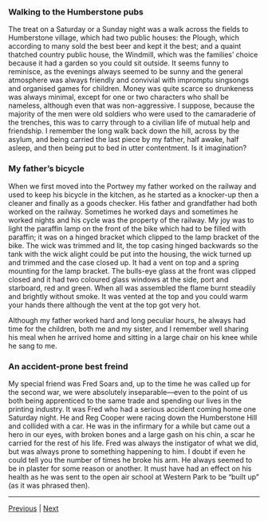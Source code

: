 ### Walking to the Humberstone pubs 

The treat on a Saturday or a Sunday night was a walk across the fields to Humberstone village, which had two public houses: the Plough, which according to many sold the best beer and kept it the best; and a quaint thatched country public house, the Windmill, which was the families’ choice because it had a garden so you could sit outside. It seems funny to reminisce, as the evenings always seemed to be sunny and the general atmosphere was always friendly and convivial with impromptu singsongs and organised games for children. Money was quite scarce so drunkeness was always minimal, except for one or two characters who shall be nameless, although even that was non-aggressive. I suppose, because the majority of the men were old soldiers who were used to the camaraderie of the trenches, this was to carry through to a civilian life of mutual help and friendship. I remember the long walk back down the hill, across by the asylum, and being carried the last piece by my father, half awake, half asleep, and then being put to bed in utter contentment. Is it imagination?

### My father’s bicycle

When we first moved into the Portwey my father worked on the railway and used to keep his bicycle in the kitchen, as he started as a knocker-up then a cleaner and finally as a goods checker. His father and grandfather had both worked on the railway. Sometimes he worked days and sometimes he worked nights and his cycle was the property of the railway. My joy was to light the paraffin lamp on the front of the bike which had to be filled with paraffin; it was on a hinged bracket which clipped to the lamp bracket of the bike. The wick was trimmed and lit, the top casing hinged backwards so the tank with the wick alight could be put into the housing, the wick turned up and trimmed and the case closed up. It had a vent on top and a spring mounting for the lamp bracket. The bulls-eye glass at the front was clipped closed and it had two coloured glass windows at the side, port and starboard, red and green. When all was assembled the flame burnt steadily and brightly without smoke. It was vented at the top and you could warm your hands there although the vent at the top got very hot.

Although my father worked hard and long peculiar hours, he always had time for the children, both me and my sister, and I remember well sharing his meal when he arrived home and sitting in a large chair on his knee while he sang to me.

### An accident-prone best freind

My special friend was Fred Soars and, up to the time he was called up for the second war, we were absolutely inseparable—even to the point of us both being apprenticed to the same trade and spending our lives in the printing industry. It was Fred who had a serious accident coming home one Saturday night. He and Reg Cooper were racing down the Humberstone Hill and collided with a car. He was in the infirmary for a while but came out a hero in our eyes, with broken bones and a large gash on his chin, a scar he carried for the rest of his life. Fred was always the instigator of what we did, but was always prone to something happening to him. I doubt if even he could tell you the number of times he broke his arm. He always seemed to be in plaster for some reason or another. It must have had an effect on his health as he was sent to the open air school at Western Park to be “built up” (as it was phrased then).

---

<a href="./WAE-09.html">Previous</a> | <a href="./WAE-11.html">Next</a>
